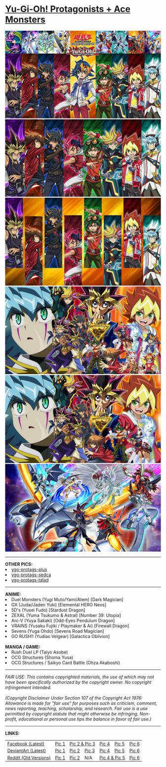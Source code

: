 <h1>
    <a href="https://lancenacabuan.tumblr.com/post/709575256436817920/ygoprotags">
        Yu-Gi-Oh! Protagonists + Ace Monsters
    </a>
</h1>
<a href="https://raw.githubusercontent.com/lancenacabuan/ygo-protags/main/ygo-protags-shoma.jpg">
    <img title="Pic 1: ygo-protags-shoma" src="https://raw.githubusercontent.com/lancenacabuan/ygo-protags/main/ygo-protags-shoma.jpg">
</a>
<a href="https://raw.githubusercontent.com/lancenacabuan/ygo-protags/main/ygo-protags-basic.jpg">
    <img title="Pic 2: ygo-protags-basic" src="https://raw.githubusercontent.com/lancenacabuan/ygo-protags/main/ygo-protags-basic.jpg">
</a>
<a href="https://raw.githubusercontent.com/lancenacabuan/ygo-protags/main/ygo-protags-basic-hd.jpg">
    <img title="Pic 3: ygo-protags-basic-hd" src="https://raw.githubusercontent.com/lancenacabuan/ygo-protags/main/ygo-protags-basic-hd.jpg">
</a>
<br>
<a href="https://raw.githubusercontent.com/lancenacabuan/ygo-protags/main/ygo-protags-max.jpg">
    <img title="Pic 4: ygo-protags-max" src="https://raw.githubusercontent.com/lancenacabuan/ygo-protags/main/ygo-protags-max.jpg">
</a>
<a href="https://raw.githubusercontent.com/lancenacabuan/ygo-protags/main/ygo-protags-anime.jpg">
    <img title="Pic 5: ygo-protags-anime" src="https://raw.githubusercontent.com/lancenacabuan/ygo-protags/main/ygo-protags-anime.jpg">
</a>
<a href="https://raw.githubusercontent.com/lancenacabuan/ygo-protags/main/ygo-protags-aces.jpg">
    <img title="Pic 6: ygo-protags-aces" src="https://raw.githubusercontent.com/lancenacabuan/ygo-protags/main/ygo-protags-aces.jpg">
</a>
<hr>
<b>OTHER PICS:</b><br>
<li>
    <a href="https://raw.githubusercontent.com/lancenacabuan/ygo-protags/main/ygo-protags-plus.jpg">
        ygo-protags-plus
    </a>
</li>
<li>
    <a href="https://raw.githubusercontent.com/lancenacabuan/ygo-protags/main/ygo-protags-sedca.jpg">
        ygo-protags-sedca
    </a>
</li>
<li>
    <a href="https://raw.githubusercontent.com/lancenacabuan/ygo-protags/main/ygo-protags-talad.jpg">
        ygo-protags-talad
    </a>
</li>
<hr>
<b>ANIME:</b><br>
<li>Duel Monsters (Yugi Muto/Yami/Atem) [Dark Magician]</li>
<li>GX (Judai/Jaden Yuki) [Elemental HERO Neos]</li>
<li>5D's (Yusei Fudo) [Stardust Dragon]</li>
<li>ZEXAL (Yuma Tsukumo & Astral) [Number 39: Utopia]</li>
<li>Arc-V (Yuya Sakaki) [Odd-Eyes Pendulum Dragon]</li>
<li>VRAINS (Yusaku Fujiki / Playmaker & Ai) [Firewall Dragon]</li>
<li>Sevens (Yuga Ohdo) [Sevens Road Magician]</li>
<li>GO RUSH!! (Yudias Velgear) [Galactica Oblivion]</li>
<br>
<b>MANGA / GAME:</b><br>
<li>Rush Duel LP (Taiyo Asobe)</li>
<li>OCG Structures (Shoma Yusa)</li>
<li>OCG Structures / Saikyo Card Battle (Ohza Akaboshi)</li>
<hr>
<i>
    FAIR USE: This contains copyrighted materials, the use of which may not have been specifically authorized by the copyright owner. No copyright infringement intended.
<br>
<br>
    (Copyright Disclaimer Under Section 107 of the Copyright Act 1976: Allowance is made for "fair use" for purposes such as criticism, comment, news reporting, teaching, scholarship, and research. Fair use is a use permitted by copyright statute that might otherwise be infringing. Non-profit, educational or personal use tips the balance in favor of fair use.)
</i>
<hr>
<b>LINKS:</b>
<table>
    <tbody>
        <tr>
            <td>
                <a href="https://www.facebook.com/lancenacabuan">
                    Facebook (Latest)
                </a>
            </td>
            <td title="ygo-protags-shoma">
                <a href="https://www.facebook.com/lancenacabuan/posts/pfbid02rUpbgjUpuxutvSQgHPZQwTkQHkjmQNgdbviV3vYMjmKWgfzbqxNdVukk3mTVmUxyl">
                    Pic 1
                </a>
            </td>
            <td title="ygo-protags-basic/hd" colspan="2">
                <a href="https://www.facebook.com/lancenacabuan/posts/pfbid02mqqbapz5u7NqsMFwbMG1Mi5xSceZqmDidVpQo38spYPy79wH9t5BB861Pd6mMYRSl">
                    Pic 2 & Pic 3
                </a>
            </td>
            <td title="ygo-protags-max">
                <a href="https://www.facebook.com/lancenacabuan/posts/pfbid0KPmGV9LzoYFoQ5QV3CwTN4JnzLSQoyVoQntpceS1VRfab3XeU1qXNGa6gXMRSDK5l">
                    Pic 4
                </a>
            </td>
            <td title="ygo-protags-anime">
                <a href="https://www.facebook.com/lancenacabuan/posts/pfbid0RRM6b9fk5Qxri5EpBvr9za4Pgjcy1nHY1ErDajr2fvGTonuBM5CpMgr9QHU5WkZYl">
                    Pic 5
                </a>
            </td>
            <td title="ygo-protags-aces">
                <a href="https://www.facebook.com/lancenacabuan/posts/pfbid0jx69RfLA5MaF8Jo8qRKw4uE2FBK4LSWRYgv8TmjUDra1exqa8gKzR5MTmJPwuFJDl">
                    Pic 6
                </a>
            </td>
        </tr>
        <tr>
            <td>
                <a href="https://www.deviantart.com/c4lance">
                    DeviantArt (Latest)
                </a>
            </td>
            <td title="ygo-protags-shoma">
                <a href="https://www.deviantart.com/c4lance/art/Yu-Gi-Oh-Protagonists-Wallpaper-948790915">
                    Pic 1
                </a>
            </td>
            <td title="ygo-protags-basic">
                <a href="https://www.deviantart.com/c4lance/art/Yu-Gi-Oh-Protagonists-890247092">
                    Pic 2
                </a>
            </td>
            <td title="ygo-protags-basic-hd">
                <a href="https://www.deviantart.com/c4lance/art/Yu-Gi-Oh-Protagonists-Gen-1-to-8-HD-948771145">
                    Pic 3
                </a>
            </td>
            <td title="ygo-protags-max">
                <a href="https://www.deviantart.com/c4lance/art/Yu-Gi-Oh-Protagonists-Collection-950324939">
                    Pic 4
                </a>
            </td>
            <td title="ygo-protags-anime">
                <a href="https://www.deviantart.com/c4lance/art/Yu-Gi-Oh-Anime-Protagonists-951950994">
                    Pic 5
                </a>
            </td>
            <td title="ygo-protags-aces">
                <a href="https://www.deviantart.com/c4lance/art/Yu-Gi-Oh-Protagonists-Ace-Monsters-953414737">
                    Pic 6
                </a>
            </td>
        </tr>
        <tr>
            <td>
                <a href="https://www.reddit.com/user/lancenacabuan/">
                    Reddit (Old Versions)
                </a>
            </td>
            <td title="ygo-protags-shoma">
                <a href="https://www.reddit.com/r/yugioh/comments/10xtz0g/yugioh_protagonists_wallpaper_hd/">
                    Pic 1
                </a>
            </td>
            <td title="ygo-protags-basic">
                <a href="https://www.reddit.com/r/yugioh/comments/11gvuh9/yugioh_anime_protagonists_gen_1_to_8/">
                    Pic 2
                </a>
            </td>
            <td>
                N/A
            </td>
            <td title="ygo-protags-max/anime" colspan="2">
                <a href="https://www.reddit.com/r/yugioh/comments/11c8zsy/yugioh_protagonists_wallpaper_1080p_full_hd/">
                    Pic 4 & Pic 5
                </a>
            </td>
            <td title="ygo-protags-aces">
                <a href="https://www.reddit.com/r/yugioh/comments/11q4c3e/best_ace_monster_which_protagonist_main_ace/">
                    Pic 6
                </a>
            </td>
        </tr>
    </tbody>
</table>